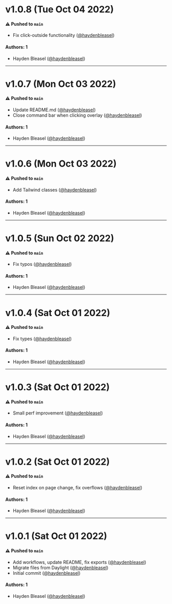 # v1.0.8 (Tue Oct 04 2022)

#### ⚠️ Pushed to `main`

- Fix click-outside functionality ([@haydenbleasel](https://github.com/haydenbleasel))

#### Authors: 1

- Hayden Bleasel ([@haydenbleasel](https://github.com/haydenbleasel))

---

# v1.0.7 (Mon Oct 03 2022)

#### ⚠️ Pushed to `main`

- Update README.md ([@haydenbleasel](https://github.com/haydenbleasel))
- Close command bar when clicking overlay ([@haydenbleasel](https://github.com/haydenbleasel))

#### Authors: 1

- Hayden Bleasel ([@haydenbleasel](https://github.com/haydenbleasel))

---

# v1.0.6 (Mon Oct 03 2022)

#### ⚠️ Pushed to `main`

- Add Tailwind classes ([@haydenbleasel](https://github.com/haydenbleasel))

#### Authors: 1

- Hayden Bleasel ([@haydenbleasel](https://github.com/haydenbleasel))

---

# v1.0.5 (Sun Oct 02 2022)

#### ⚠️ Pushed to `main`

- Fix typos ([@haydenbleasel](https://github.com/haydenbleasel))

#### Authors: 1

- Hayden Bleasel ([@haydenbleasel](https://github.com/haydenbleasel))

---

# v1.0.4 (Sat Oct 01 2022)

#### ⚠️ Pushed to `main`

- Fix types ([@haydenbleasel](https://github.com/haydenbleasel))

#### Authors: 1

- Hayden Bleasel ([@haydenbleasel](https://github.com/haydenbleasel))

---

# v1.0.3 (Sat Oct 01 2022)

#### ⚠️ Pushed to `main`

- Small perf improvement ([@haydenbleasel](https://github.com/haydenbleasel))

#### Authors: 1

- Hayden Bleasel ([@haydenbleasel](https://github.com/haydenbleasel))

---

# v1.0.2 (Sat Oct 01 2022)

#### ⚠️ Pushed to `main`

- Reset index on page change, fix overflows ([@haydenbleasel](https://github.com/haydenbleasel))

#### Authors: 1

- Hayden Bleasel ([@haydenbleasel](https://github.com/haydenbleasel))

---

# v1.0.1 (Sat Oct 01 2022)

#### ⚠️ Pushed to `main`

- Add workflows, update README, fix exports ([@haydenbleasel](https://github.com/haydenbleasel))
- Migrate files from Daylight ([@haydenbleasel](https://github.com/haydenbleasel))
- Initial commit ([@haydenbleasel](https://github.com/haydenbleasel))

#### Authors: 1

- Hayden Bleasel ([@haydenbleasel](https://github.com/haydenbleasel))
